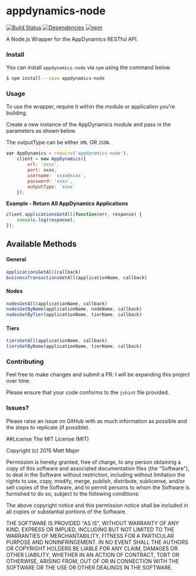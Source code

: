 # appdynamics-node

[![Build Status](https://travis-ci.org/matt-major/appdynamics-node.svg?branch=master)](https://travis-ci.org/matt-major/appdynamics-node)
[![Dependencies](https://david-dm.org/matt-major/appdynamics-node.svg)](https://www.npmjs.com/package/appdynamics-node)
[![npm](https://img.shields.io/npm/dm/appdynamics-node.svg)](https://www.npmjs.com/package/appdynamics-node)

A Node.js Wrapper for the AppDynamics RESTful API.

### Install
You can install ```appdynamics-node``` via ```npm``` using the command below.

```bash
$ npm install --save appdynamics-node
```

### Usage
To use the wrapper, require it within the module or application you're building.

Create a new instance of the AppDynamics module and pass in the parameters as shown below.

The outputType can be either ```XML``` OR ```JSON```.

```js
var AppDynamics = require('appdynamics-node'),
    client = new AppDynamics({
        url: 'xxxx',
        port: xxxx,
        username: 'xxxx@xxxx',
        password: 'xxxx',
        outputType: 'xxxx'
    });
```

**Example - Return All AppDynamics Applications**
```js
client.applicationsGetAll(function(err, response) {
    console.log(response);
});
```

## Available Methods
#### General
```js
applicationsGetAll(callback)
businessTransactionsGetAll(applicationName, callback)
```
#### Nodes
```js
nodesGetAll(applicationName, callback)
nodesGetByName(applicationName, nodeName, callback)
nodesGetByTier(applicationName, tierName, callback)
```
#### Tiers
```js
tiersGetAll(applicationName, callback)
tiersGetByName(applicationName, tierName, callback)
```

### Contributing

Feel free to make changes and submit a PR. I will be expanding this project over time.

Please ensure that your code conforms to the ```jshint``` file provided.

### Issues?

Please raise an issue on GitHub with as much information as possible and the steps to replicate (if possible).

##License
The MIT License (MIT)

Copyright (c) 2015 Matt Major

Permission is hereby granted, free of charge, to any person obtaining a copy
of this software and associated documentation files (the "Software"), to deal
in the Software without restriction, including without limitation the rights
to use, copy, modify, merge, publish, distribute, sublicense, and/or sell
copies of the Software, and to permit persons to whom the Software is
furnished to do so, subject to the following conditions:

The above copyright notice and this permission notice shall be included in all
copies or substantial portions of the Software.

THE SOFTWARE IS PROVIDED "AS IS", WITHOUT WARRANTY OF ANY KIND, EXPRESS OR
IMPLIED, INCLUDING BUT NOT LIMITED TO THE WARRANTIES OF MERCHANTABILITY,
FITNESS FOR A PARTICULAR PURPOSE AND NONINFRINGEMENT. IN NO EVENT SHALL THE
AUTHORS OR COPYRIGHT HOLDERS BE LIABLE FOR ANY CLAIM, DAMAGES OR OTHER
LIABILITY, WHETHER IN AN ACTION OF CONTRACT, TORT OR OTHERWISE, ARISING FROM,
OUT OF OR IN CONNECTION WITH THE SOFTWARE OR THE USE OR OTHER DEALINGS IN THE
SOFTWARE.